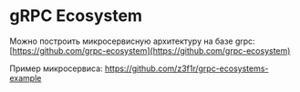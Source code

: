 # gRPC Ecosystem

Можно построить микросервисную архитектуру на базе grpc: [https://github.com/grpc-ecosystem](https://github.com/grpc-ecosystem)

Пример микросервиса: https://github.com/z3f1r/grpc-ecosystems-example

 

